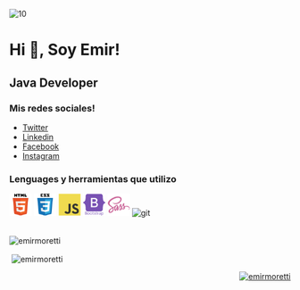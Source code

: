 ![10](https://user-images.githubusercontent.com/55170175/114474409-87dd6800-9bcc-11eb-9ca0-538bd30ae29b.png)
# Hi 👋, Soy Emir!
## Java Developer


### Mis redes sociales!

* [Twitter](https://twitter.com/emirmoretti)
* [Linkedin](www.linkedin.com/in/emirmoretti)
* [Facebook](https://fb.com/emirmoretti)
* [Instagram](https://instagram.com/emirmoretti)

### Lenguages y herramientas que utilizo

<a><img src="https://raw.githubusercontent.com/devicons/devicon/master/icons/html5/html5-original-wordmark.svg" alt="html5" width="40" height="40"/></a> 
<a><img src="https://raw.githubusercontent.com/devicons/devicon/master/icons/css3/css3-original-wordmark.svg" alt="css3" width="40" height="40"/></a>
<a><img src="https://raw.githubusercontent.com/devicons/devicon/master/icons/javascript/javascript-original.svg" alt="javascript" width="40" height="40"/></a> 
<a><img src="https://raw.githubusercontent.com/devicons/devicon/master/icons/bootstrap/bootstrap-plain-wordmark.svg" alt="bootstrap" width="40" height="40"/></a>
<a><img src="https://raw.githubusercontent.com/devicons/devicon/master/icons/sass/sass-original.svg" alt="sass" width="40" height="40"/></a>
<a><img src="https://www.vectorlogo.zone/logos/git-scm/git-scm-icon.svg" alt="git" width="40" height="40"/></a>

<br>
<img align="center" src="https://github-readme-stats.vercel.app/api/top-langs?username=emirmoretti&show_icons=true&theme=dracula&hide_border=true&locale=en&layout=compact" alt="emirmoretti" />
<br>
<p>&nbsp;<img align="center" src="https://github-readme-stats.vercel.app/api?username=emirmoretti&show_icons=true&theme=dracula&text_color=ffffff&hide_border=true&locale=en" alt="emirmoretti" /></p>

<p align="right"> <a href="https://twitter.com/emirmoretti" target="blank"><img src="https://img.shields.io/twitter/follow/emirmoretti?logo=twitter&style=for-the-badge" alt="emirmoretti" /></a></p>
